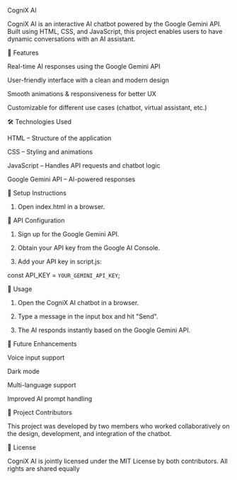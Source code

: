 CogniX AI

CogniX AI is an interactive AI chatbot powered by the Google Gemini API. Built using HTML, CSS, and JavaScript, this project enables users to have dynamic conversations with an AI assistant.

🚀 Features

Real-time AI responses using the Google Gemini API

User-friendly interface with a clean and modern design

Smooth animations & responsiveness for better UX

Customizable for different use cases (chatbot, virtual assistant, etc.)


🛠️ Technologies Used

HTML – Structure of the application

CSS – Styling and animations

JavaScript – Handles API requests and chatbot logic

Google Gemini API – AI-powered responses


📌 Setup Instructions

1. Open index.html in a browser.



🔑 API Configuration

1. Sign up for the Google Gemini API.


2. Obtain your API key from the Google AI Console.


3. Add your API key in script.js:

const API_KEY = `YOUR_GEMINI_API_KEY`;



🎯 Usage

1. Open the CogniX AI chatbot in a browser.


2. Type a message in the input box and hit "Send".


3. The AI responds instantly based on the Google Gemini API.



🔮 Future Enhancements

Voice input support

Dark mode

Multi-language support

Improved AI prompt handling


👥 Project Contributors

This project was developed by two members who worked collaboratively on the design, development, and integration of the chatbot.

📜 License

CogniX AI is jointly licensed under the MIT License by both contributors. All rights are shared equally
